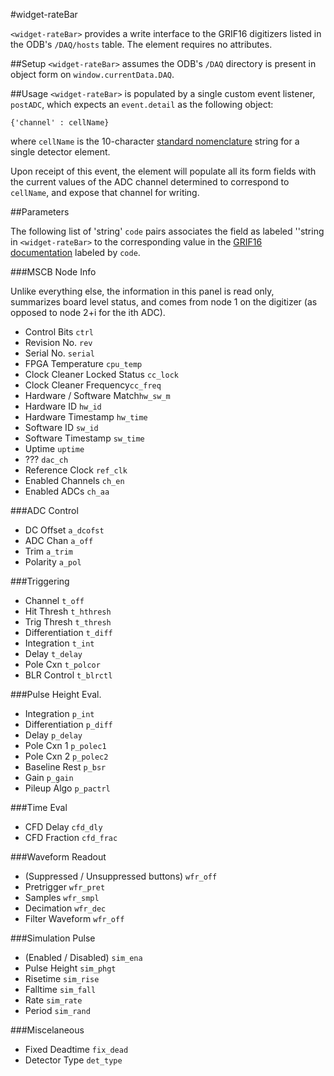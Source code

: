 #widget-rateBar

`<widget-rateBar>` provides a write interface to the GRIF16 digitizers listed in the ODB's `/DAQ/hosts` table.  The element requires no attributes.

##Setup
`<widget-rateBar>` assumes the ODB's `/DAQ` directory is present in object form on `window.currentData.DAQ`.

##Usage
`<widget-rateBar>` is populated by a single custom event listener, `postADC`, which expects an `event.detail` as the following object:
```
{'channel' : cellName}
```
where `cellName` is the 10-character [standard nomenclature](https://www.triumf.info/wiki/tigwiki/index.php/Detector_Nomenclature) string for a single detector element.

Upon receipt of this event, the element will populate all its form fields with the current values of the ADC channel determined to correspond to `cellName`, and expose that channel for writing.

##Parameters

The following list of 'string' `code` pairs associates the field as labeled ''string in `<widget-rateBar>` to the corresponding value in the [GRIF16 documentation]() labeled by `code`.

###MSCB Node Info

Unlike everything else, the information in this panel is read only, summarizes board level status, and comes from node 1 on the digitizer (as opposed to node 2+i for the ith ADC).

 - Control Bits `ctrl` 
 - Revision No. `rev`
 - Serial No. `serial`
 - FPGA Temperature `cpu_temp`
 - Clock Cleaner Locked Status `cc_lock`
 - Clock Cleaner Frequency`cc_freq`
 - Hardware / Software Match`hw_sw_m`
 - Hardware ID `hw_id`
 - Hardware Timestamp `hw_time`
 - Software ID `sw_id`
 - Software Timestamp `sw_time`
 - Uptime `uptime`
 - ??? `dac_ch`
 - Reference Clock `ref_clk`
 - Enabled Channels `ch_en`
 - Enabled ADCs `ch_aa`

###ADC Control

 - DC Offset `a_dcofst`
 - ADC Chan `a_off`
 - Trim `a_trim`
 - Polarity `a_pol`

###Triggering

 - Channel `t_off`
 - Hit Thresh `t_hthresh`
 - Trig Thresh `t_thresh`
 - Differentiation `t_diff`
 - Integration `t_int`
 - Delay `t_delay`
 - Pole Cxn `t_polcor`
 - BLR Control `t_blrctl`

###Pulse Height Eval.
 - Integration `p_int`
 - Differentiation `p_diff`
 - Delay `p_delay`
 - Pole Cxn 1 `p_polec1`
 - Pole Cxn 2 `p_polec2`
 - Baseline Rest `p_bsr`
 - Gain `p_gain`
 - Pileup Algo `p_pactrl`

###Time Eval
 - CFD Delay `cfd_dly`
 - CFD Fraction `cfd_frac`

###Waveform Readout
 - (Suppressed / Unsuppressed buttons) `wfr_off`
 - Pretrigger `wfr_pret`
 - Samples `wfr_smpl`
 - Decimation `wfr_dec`
 - Filter Waveform `wfr_off`

###Simulation Pulse
 - (Enabled / Disabled) `sim_ena`
 - Pulse Height `sim_phgt`
 - Risetime `sim_rise`
 - Falltime `sim_fall`
 - Rate `sim_rate`
 - Period `sim_rand`

###Miscelaneous
 - Fixed Deadtime `fix_dead`
 - Detector Type `det_type`
